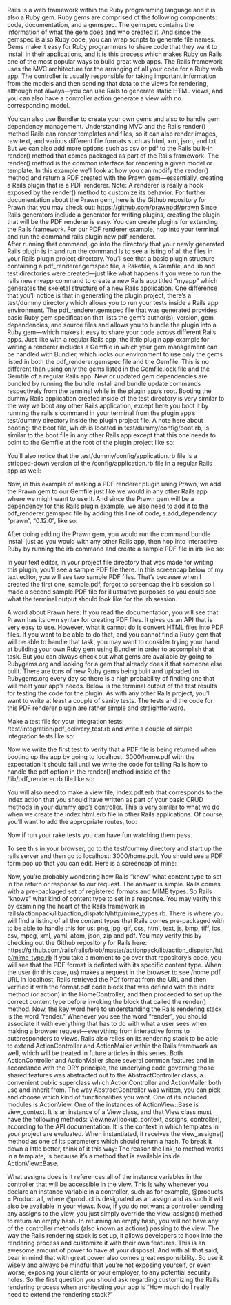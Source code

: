 Rails is a web framework within the Ruby programming language and it is also a Ruby gem. Ruby gems are comprised of the following components: code, documentation, and a gemspec. The gemspec contains the information of what the gem does and who created it. And since the gemspec is also Ruby code, you can wrap scripts to generate file names. Gems make it easy for Ruby programmers to share code that they want to install in their applications, and it is this process which makes Ruby on Rails one of the most popular ways to build great web apps.
The Rails framework uses the MVC architecture for the arranging of all your code for a Ruby web app. The controller is usually responsible for taking important information from the models and then sending that data to the views for rendering, although not always—you can use Rails to generate static HTML views, and you can also have a controller action generate a view with no corresponding model. 



You can also use Bundler to create your own gems and also to handle gem dependency management.
Understanding MVC and the Rails render() method
Rails can render templates and files, so it can also render images, raw text, and various different file formats such as html, xml, json, and txt. But we can also add more options such as csv or pdf to the Rails built-in render() method that comes packaged as part of the Rails framework. The render() method is the common interface for rendering a given model or template. 
In this example we’ll look at how you can modify the render() method and return a PDF created with the Prawn gem—essentially, creating a Rails plugin that is a PDF renderer. 
Note: A renderer is really a hook exposed by the render() method to customize its behavior. For further documentation about the Prawn gem, here is the Github repository for Prawn that you may check out:
https://github.com/prawnpdf/prawn
Since Rails generators include a generator for writing plugins, creating the plugin that will be the PDF renderer is easy. You can create plugins for extending the Rails framework. For our PDF renderer example, hop into your terminal and run the command rails plugin new pdf_renderer.  
After running that command, go into the directory that your newly generated Rails plugin is in and run the command ls to see a listing of all the files in your Rails plugin project directory. You’ll see that a basic plugin structure containing a pdf_renderer.gemspec file, a Rakefile, a Gemfile, and lib and test directories were created—just like what happens if you were to run the rails new myapp command to create a new Rails app titled “myapp” which generates the skeletal structure of a new Rails application. One difference that you’ll notice is that in generating the plugin project, there’s a test/dummy directory which allows you to run your tests inside a Rails app environment.
The pdf_renderer.gemspec file that was generated provides basic Ruby gem specification that lists the gem’s author(s), version, gem dependencies, and source files and allows you to bundle the plugin into a Ruby gem—which makes it easy to share your code across different Rails apps.
Just like with a regular Rails app, the little plugin app example for writing a renderer includes a Gemfile in which your gem management can be handled with Bundler, which locks our environment to use only the gems listed in both the pdf_renderer.gemspec file and the Gemfile. This is no different than using only the gems listed in the Gemfile.lock file and the Gemfile of a regular Rails app. New or updated gem dependencies are bundled by running the bundle install and bundle update commands respectively from the terminal while in the plugin app’s root.
Booting the dummy Rails application created inside of the test directory is very similar to the way we boot any other Rails application, except here you boot it by running the rails s command in your terminal from the plugin app’s test/dummy directory inside the plugin project file.
A note here about booting: the boot file, which is located in test/dummy/config/boot.rb, is similar to the boot file in any other Rails app except that this one needs to point to the Gemfile at the root of the plugin project like so:


 You’ll also notice that the test/dummy/config/application.rb file is a stripped-down version of the /config/application.rb file in a regular Rails app as well:


Now, in this example of making a PDF renderer plugin using Prawn, we add the Prawn gem to our Gemfile just like we would in any other Rails app where we might want to use it.
And since the Prawn gem will be a dependency for this Rails plugin example, we also need to add it to the pdf_renderer.gemspec file by adding this line of code, s.add_dependency “prawn”, “0.12.0”, like so:



After doing adding the Prawn gem, you would run the command bundle install just as you would with any other Rails app, then hop into interactive Ruby by running the irb command and create a sample PDF file in irb like so:

 


In your text editor, in your project file directory that was made for writing this plugin, you’ll see a sample PDF file there. In this screencap below of my text editor, you will see two sample PDF files. That’s because when I created the first one, sample.pdf, forgot to screencap the irb session so I made a second sample PDF file for illustrative purposes so you could see what the terminal output should look like for the irb session.

A word about Prawn here: If you read the documentation, you will see that Prawn has its own syntax for creating PDF files. It gives us an API that is very easy to use. However, what it cannot do is convert HTML files into PDF files. If you want to be able to do that, and you cannot find a Ruby gem that will be able to handle that task, you may want to consider trying your hand at building your own Ruby gem using Bundler in order to accomplish that task. But you can always check out what gems are available by going to Rubygems.org and looking for a gem that already does it that someone else built. There are tons of new Ruby gems being built and uploaded to Rubygems.org every day so there is a high probability of finding one that will meet your app’s needs.
Below is the terminal output of the test results for testing the code for the plugin. As with any other Rails project, you’ll want to write at least a couple of sanity tests. The tests and the code for this PDF renderer plugin are rather simple and straightforward. 

Make a test file for your integration tests: /test/integration/pdf_delivery_test.rb and write a couple of simple integration tests like so:


Now we write the first test to verify that a PDF file is being returned when booting up the app by going to localhost: 3000/home.pdf with the expectation it should fail until we write the code for telling Rails how to handle the pdf option in the render() method inside of the /lib/pdf_renderer.rb file like so:

You will also need to make a view file, index.pdf.erb that corresponds to the index action that you should have written as part of your basic CRUD methods in your dummy app’s controller. This is very similar to what we do when we create the index.html.erb file in other Rails applications. Of course, you’ll want to add the appropriate routes, too:




Now if run your rake tests you can have fun watching them pass.



To see this in your browser, go to the test/dummy directory and start up the rails server and then go to localhost: 3000/home.pdf. You should see a PDF form pop up that you can edit. Here is a screencap of mine:

Now, you’re probably wondering how Rails “knew” what content type to set in the return or response to our request. The answer is simple. Rails comes with a pre-packaged set of registered formats and MIME types. So Rails “knows” what kind of content type to set in a response. You may verify this by examining the heart of the Rails framework in rails/actionpack/lib/action_dispatch/http/mime_types.rb. There is where you will find a listing of all the content types that Rails comes pre-packaged with to be able to handle this for us: png, jpg, gif, css, html, text, js, bmp, tiff, ics, csv, mpeg, xml, yaml, atom, json, zip and pdf. You may verify this by checking out the Github repository for Rails here: https://github.com/rails/rails/blob/master/actionpack/lib/action_dispatch/http/mime_type.rb 
If you take a moment to go over that repository’s code, you will see that the PDF format is definted with its specific content type. When the user (in this case, us) makes a request in the browser to see /home.pdf URL in localhost, Rails retrieved the PDf format from the URL and then verified it with the format.pdf code block that was defined with the index method (or action) in the HomeController, and then proceeded to set up the correct content type before invoking the block that called the render() method. 
Now, the key word here to understanding the Rails rendering stack is the word “render.” Whenever you see the word “render”, you should associate it with everything that has to do with what a user sees when making a browser request—everything from interactive forms to autoresponders to views. 
Rails also relies on its rendering stack to be able to extend ActionController and ActionMailer within the Rails framework as well, which will be treated in future articles in this series. Both ActionController and ActionMailer share several common features and in accordance with the DRY principle, the underlying code governing those shared features was abstracted out to the AbstractController class, a convenient public superclass which ActionController and ActionMailer both use and inherit from. 
The way AbstractController was written, you can pick and choose which kind of functionalities you want. One of its included modules is ActionView. One of the instances of ActionView::Base is view_context. It is an instance of a View class, and that View class must have the following methods: View.new[lookup_context, assigns, controller], according to the API documentation. It is the context in which templates in your project are evaluated. When instantiated, it receives the view_assigns() method as one of its parameters which should return a hash. To break it down a little better, think of it this way: The reason the link_to method works in a template, is because it’s a method that is available inside ActionView::Base. 

What assigns does is it references all of the instance variables in the controller that will be accessible in the view. This is why whenever you declare an instance variable in a controller, such as for example, @products = Product.all, where @product is designated as an assign and as such it will also be available in your views. Now, if you do not want a controller sending any assigns to the view, you just simply override the view_assigns() method to return an empty hash. In returning an empty hash, you will not have any of the controller methods (also known as actions) passing to the view.
The way the Rails rendering stack is set up, it allows developers to hook into the rendering process and customize it with their own features. This is an awesome amount of power to have at your disposal. And with all that said, bear in mind that with great power also comes great responsibility. So use it wisely and always be mindful that you’re not exposing yourself, or even worse, exposing your clients or your employer, to any potential security holes. So the first question you should ask regarding customizing the Rails rendering process when architecting your app is “How much do I really need to extend the rendering stack?”












